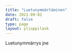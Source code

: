 ```yaml
---
title: "Luetunymmärtäminen"
date: 2021-09-02
draft: false
type: page
layout: ylioppilask
---
```

Luetunymmärrys jne
